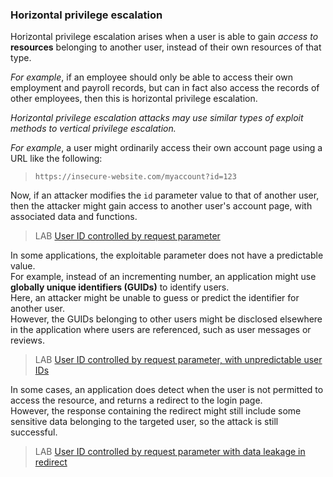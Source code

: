 ### Horizontal privilege escalation

Horizontal privilege escalation arises when a user is able to gain _access to_ **resources** belonging to another user, instead of their own resources of that type.  
  
_For example_, if an employee should only be able to access their own employment and payroll records, but can in fact also access the records of other employees, then this is horizontal privilege escalation.  
  
_Horizontal privilege escalation attacks may use similar types of exploit methods to vertical privilege escalation._  
  
_For example_, a user might ordinarily access their own account page using a URL like the following:  
>`https://insecure-website.com/myaccount?id=123`  

Now, if an attacker modifies the `id` parameter value to that of another user, then the attacker might gain access to another user's account page, with associated data and functions.  
  
  
>LAB [User ID controlled by request parameter](https://portswigger.net/web-security/access-control/lab-user-id-controlled-by-request-parameter)  
  
  
In some applications, the exploitable parameter does not have a predictable value.  
For example, instead of an incrementing number, an application might use **globally unique identifiers (GUIDs)** to identify users.  
Here, an attacker might be unable to guess or predict the identifier for another user.  
However, the GUIDs belonging to other users might be disclosed elsewhere in the application where users are referenced, such as user messages or reviews.  
  
>LAB [User ID controlled by request parameter, with unpredictable user IDs](https://portswigger.net/web-security/access-control/lab-user-id-controlled-by-request-parameter-with-unpredictable-user-ids)  
  
  
  
In some cases, an application does detect when the user is not permitted to access the resource, and returns a redirect to the login page.  
However, the response containing the redirect might still include some sensitive data belonging to the targeted user, so the attack is still successful.  
  
>LAB [User ID controlled by request parameter with data leakage in redirect](https://portswigger.net/web-security/access-control/lab-user-id-controlled-by-request-parameter-with-data-leakage-in-redirect)